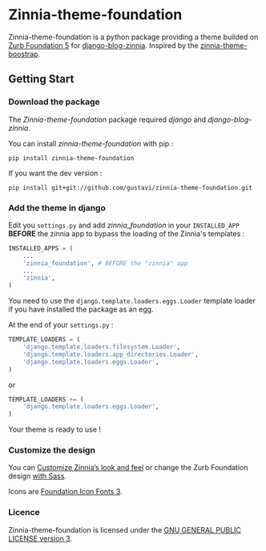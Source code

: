 Zinnia-theme-foundation
=======================

Zinnia-theme-foundation is a python package providing a theme builded on [Zurb Foundation 5](http://foundation.zurb.com) for [django-blog-zinnia](https://github.com/Fantomas42/django-blog-zinnia). Inspired by the [zinnia-theme-boostrap](https://github.com/Fantomas42/zinnia-theme-bootstrap).

Getting Start
-------------

### Download the package

The *Zinnia-theme-foundation* package required *django* and *django-blog-zinnia*.

You can install *zinnia-theme-foundation* with pip :

```
pip install zinnia-theme-foundation
```

If you want the dev version :

```
pip install git+git://github.com/gustavi/zinnia-theme-foundation.git
```

### Add the theme in django

Edit you `settings.py` and add *zinnia_foundation* in your `INSTALLED_APP` **BEFORE** the zinnia app to bypass the loading of the Zinnia's templates :

```python
INSTALLED_APPS = (
    ...
    'zinnia_foundation', # BEFORE the "zinnia" app
    ...
    'zinnia',
)
```

You need to use the `django.template.loaders.eggs.Loader` template loader if you have installed the package as an egg.

At the end of your `settings.py` :

```python
TEMPLATE_LOADERS = (
    'django.template.loaders.filesystem.Loader',
    'django.template.loaders.app_directories.Loader',
    'django.template.loaders.eggs.Loader',
)
```

or

```python
TEMPLATE_LOADERS += (
    'django.template.loaders.eggs.Loader',
)
```

Your theme is ready to use !

### Customize the design

You can [Customize Zinnia’s look and feel](http://docs.django-blog-zinnia.com/en/latest/how-to/customize_look_and_feel.html) or change the Zurb Foundation design [with Sass](http://foundation.zurb.com/docs/using-sass.html).

Icons are [Foundation Icon Fonts 3](http://zurb.com/playground/foundation-icon-fonts-3).

### Licence

Zinnia-theme-foundation is licensed under the [GNU GENERAL PUBLIC LICENSE version 3](http://www.gnu.org/licenses/gpl.txt).
